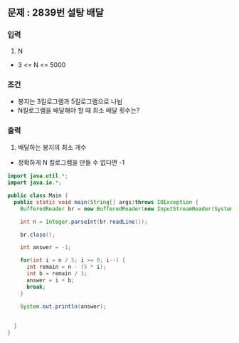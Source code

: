 ## 문제 : 2839번 설탕 배달 

### 입력
1. N
- 3 <= N <= 5000

### 조건 
- 봉지는 3킬로그램과 5킬로그램으로 나뉨 
- N킬로그램을 배달해야 할 때 최소 배달 횟수는? 

### 출력 
1. 배달하는 봉지의 최소 개수 
- 정확하게 N 킬로그램을 만들 수 없다면 -1 


```java
import java.util.*;
import java.io.*;

public class Main {
  public static void main(String[] args)throws IOException {
    BufferedReader br = new BufferedReader(new InputStreamReader(System.in));

    int n = Integer.parseInt(br.readLine());

    br.close(); 

    int answer = -1;

    for(int i = n / 5; i >= 0; i--) {
      int remain = n - (5 * i);
      int b = remain / 3; 
      answer = i + b; 
      break; 
    } 
    
    System.out.println(answer); 

    
  }
}
```